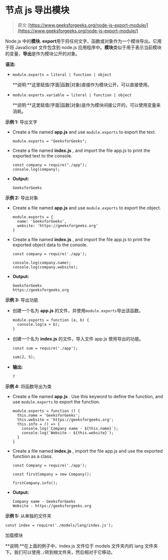 # 节点 js 导出模块

> 原文:[https://www.geeksforgeeks.org/node-js-export-module/](https://www.geeksforgeeks.org/node-js-export-module/)

Node.js 中的**模块. export**用于将任何文字、函数或对象作为一个模块导出。它用于将 JavaScript 文件包含到 node.js 应用程序中。**模块**类似于用于表示当前模块的变量，**导出**是作为模块公开的对象。

**语法:**

*   ```
    module.exports = literal | function | object
    ```

    **说明:**这里赋值(字面|函数|对象)直接作为模块公开，可以直接使用。

*   ```
    module.exports.variable = literal | function | object
    ```

    **说明:**这里赋值(字面|函数|对象)是作为模块间接公开的，可以使用变量来消耗。

**示例 1:** 导出文字

*   Create a file named **app.js** and use `module.exports` to export the text.

    ```
    module.exports = "GeeksforGeeks";
    ```

*   Create a file named **index.js** , and import the file app.js to print the exported text to the console.

    ```
    const company = require("./app");
    console.log(company);
    ```

*   **Output:**

    ```
    GeeksforGeeks
    ```

**示例 2:** 导出对象

*   Create a file named **app.js** and use `module.exports` to export the object.

    ```
    module.exports = {
      name: 'GeeksforGeeks',
      website: 'https://geeksforgeeks.org'
    }
    ```

*   Create a file named **index.js** , and import the file app.js to print the exported object data to the console.

    ```
    const company = require('./app');

    console.log(company.name);
    console.log(company.website);
    ```

*   **Output:**

    ```
    GeeksforGeeks
    https://geeksforgeeks.org

    ```

**示例 3:** 导出功能

*   创建一个名为 **app.js** 的文件，并使用`module.exports`导出该函数。

    ```
    module.exports = function (a, b) {
      console.log(a + b);
    }
    ```

*   创建一个名为 **index.js** 的文件，导入文件 app.js 使用导出的功能。

    ```
    const sum = require('./app');

    sum(2, 5);
    ```

*   **输出:**

    ```
    7
    ```

**示例 4:** 将函数导出为类

*   Create a file named **app.js** . Use this keyword to define the function, and use `module.exports` to export the function.

    ```
    module.exports = function () {
      this.name = 'GeeksforGeeks';
      this.website = 'https://geeksforgeeks.org';
      this.info = () => {
        console.log(`Company name - ${this.name}`);
        console.log(`Website - ${this.website}`);
      }
    }
    ```

*   Create a file named **index.js** , import the file app.js and use the exported function as a class.

    ```
    const Company = require('./app');

    const firstCompany = new Company();

    firstCompany.info();
    ```

*   **Output:**

    ```
    Company name - GeeksforGeeks
    Website - https://geeksforgeeks.org

    ```

**示例 5:** 从单独的文件夹

```
const index = require('./models/lang/index.js');
```

加载模块

**说明:**在上面的例子中，index.js 文件位于 models 文件夹内的 lang 文件夹下。我们可以使用`./`转到根文件夹，然后相对于它移动。
